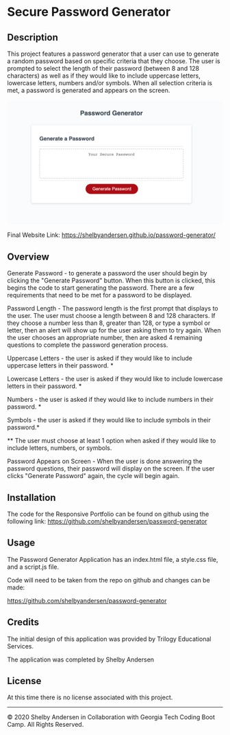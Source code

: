 # Secure Password Generator

## Description

This project features a password generator that a user can use to generate a random password based on specific criteria that they choose. The user is prompted to select the length of their password (between 8 and 128 characters) as well as if they would like to include uppercase letters, lowercase letters, numbers and/or symbols. When all selection criteria is met, a password is generated and appears on the screen.

![Password Generator](./assets/password-generator-application.png)

Final Website Link: https://shelbyandersen.github.io/password-generator/

## Overview

Generate Password - to generate a password the user should begin by clicking the "Generate Password" button. When this button is clicked, this begins the code to start generating the password. There are a few requirements that need to be met for a password to be displayed.

Password Length - The password length is the first prompt that displays to the user. The user must choose a length between 8 and 128 characters. If they choose a number less than 8, greater than 128, or type a symbol or letter, then an alert will show up for the user asking them to try again. When the user chooses an appropriate number, then are asked 4 remaining questions to complete the password generation process.

Uppercase Letters - the user is asked if they would like to include uppercase letters in their password. \*

Lowercase Letters - the user is asked if they would like to include lowercase letters in their password. \*

Numbers - the user is asked if they would like to include numbers in their password. \*

Symbols - the user is asked if they would like to include symbols in their password.\*

\*\* The user must choose at least 1 option when asked if they would like to include letters, numbers, or symbols.

Password Appears on Screen - When the user is done answering the password questions, their password will display on the screen. If the user clicks "Generate Password" again, the cycle will begin again.

## Installation

The code for the Responsive Portfolio can be found on github using the following link: https://github.com/shelbyandersen/password-generator

## Usage

The Password Generator Application has an index.html file, a style.css file, and a script.js file.

Code will need to be taken from the repo on github and changes can be made:

https://github.com/shelbyandersen/password-generator

## Credits

The initial design of this application was provided by Trilogy Educational Services.

The application was completed by Shelby Andersen

## License

At this time there is no license associated with this project.

---

© 2020 Shelby Andersen in Collaboration with Georgia Tech Coding Boot Camp. All Rights Reserved.
